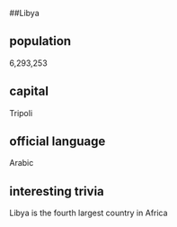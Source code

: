 ##Libya
## population
6,293,253

## capital
Tripoli
 
## official language
Arabic

## interesting trivia
Libya is the fourth largest country in Africa


